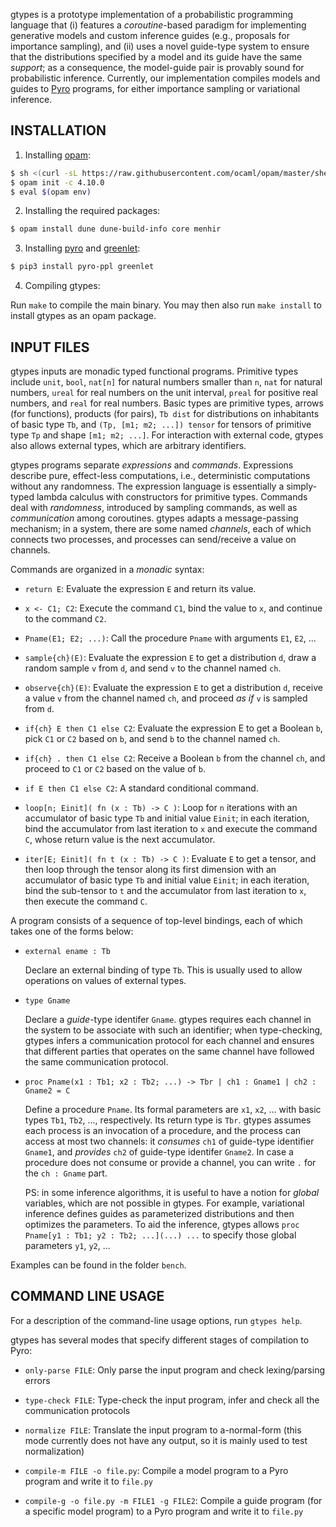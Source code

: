 gtypes is a prototype implementation of a probabilistic programming language
that (i) features a *coroutine*-based paradigm for implementing generative
models and custom inference guides (e.g., proposals for importance sampling),
and (ii) uses a novel guide-type system to ensure that the distributions
specified by a model and its guide have the same *support*; as a consequence,
the model-guide pair is provably sound for probabilistic inference. Currently,
our implementation compiles models and guides to [Pyro](https://pyro.ai/) programs,
for either importance sampling or variational inference.

## INSTALLATION

1) Installing [opam](https://opam.ocaml.org/doc/Install.html):
``` bash
$ sh <(curl -sL https://raw.githubusercontent.com/ocaml/opam/master/shell/install.sh)
$ opam init -c 4.10.0
$ eval $(opam env)
```

2) Installing the required packages:
``` bash
$ opam install dune dune-build-info core menhir
```

3) Installing [pyro](https://github.com/pyro-ppl/pyro) and [greenlet](https://github.com/python-greenlet/greenlet):
``` bash
$ pip3 install pyro-ppl greenlet
```

4) Compiling gtypes:

Run `make` to compile the main binary. You may then
also run `make install` to install gtypes as an opam package.

## INPUT FILES

gtypes inputs are monadic typed functional programs. Primitive types include
`unit`, `bool`, `nat[n]` for natural numbers smaller than `n`, `nat` for natural
numbers, `ureal` for real numbers on the unit interval, `preal` for positive
real numbers, and `real` for real numbers. Basic types are primitive types,
arrows (for functions), products (for pairs), `Tb dist` for distributions on
inhabitants of basic type `Tb`, and `(Tp, [m1; m2; ...]) tensor` for tensors of
primitive type `Tp` and shape `[m1; m2; ...]`. For interaction with external code,
gtypes also allows external types, which are arbitrary identifiers.

gtypes programs separate *expressions* and *commands*. Expressions describe pure,
effect-less computations, i.e., deterministic computations without any randomness.
The expression language is essentially a simply-typed lambda calculus with
constructors for primitive types. Commands deal with *randomness*, introduced by
sampling commands, as well as *communication* among coroutines. gtypes adapts a message-passing mechanism; in a system, there are some named *channels*, each of
which connects two processes, and processes can send/receive a value on channels.

Commands are organized in a *monadic* syntax:

- `return E`: Evaluate the expression `E` and return its value.

- `x <- C1; C2`: Execute the command `C1`, bind the value to `x`, and continue
to the command `C2`.

- `Pname(E1; E2; ...)`: Call the procedure `Pname` with arguments `E1`, `E2`, ...

- `sample{ch}(E)`: Evaluate the expression `E` to get a distribution `d`, draw
a random sample `v` from `d`, and send `v` to the channel named `ch`.

- `observe{ch}(E)`: Evaluate the expression `E` to get a distribution `d`, receive
a value `v` from the channel named `ch`, and proceed *as if* `v` is sampled from
`d`.

- `if{ch} E then C1 else C2`: Evaluate the expression E to get a Boolean `b`,
pick `C1` or `C2` based on `b`, and send `b` to the channel named `ch`.

- `if{ch} . then C1 else C2`: Receive a Boolean `b` from the channel `ch`, and
proceed to `C1` or `C2` based on the value of `b`.

- `if E then C1 else C2`: A standard conditional command.

- `loop[n; Einit]( fn (x : Tb) -> C )`: Loop for `n` iterations with an accumulator
of basic type `Tb` and initial value `Einit`; in each iteration, bind the
accumulator from last iteration to `x` and execute the command `C`, whose return
value is the next accumulator.

- `iter[E; Einit]( fn t (x : Tb) -> C )`: Evaluate `E` to get a tensor, and
then loop through the tensor along its first dimension with an accumulator of
basic type `Tb` and initial value `Einit`; in each iteration, bind the sub-tensor
to `t` and the accumulator from last iteration to `x`, then execute the command
`C`.

A program consists of a sequence of top-level bindings, each of which takes one
of the forms below:

- `external ename : Tb`

    Declare an external binding of type `Tb`. This is usually used to allow
    operations on values of external types.

- `type Gname`

    Declare a *guide*-type identifer `Gname`. gtypes requires each channel in
    the system to be associate with such an identifier; when type-checking,
    gtypes infers a communication protocol for each channel and ensures that
    different parties that operates on the same channel have followed the same
    communication protocol.

- `proc Pname(x1 : Tb1; x2 : Tb2; ...) -> Tbr | ch1 : Gname1 | ch2 : Gname2 = C`

    Define a procedure `Pname`. Its formal parameters are `x1`, `x2`, ... with
    basic types `Tb1`, `Tb2`, ..., respectively. Its return type is `Tbr`. gtypes
    assumes each process is an invocation of a procedure, and the process can
    access at most two channels: it *consumes* `ch1` of guide-type identifier
    `Gname1`, and *provides* `ch2` of guide-type identifer `Gname2`. In case a
    procedure does not consume or provide a channel, you can write `.` for the
    `ch : Gname` part.

    PS: in some inference algorithms, it is useful to have a notion for *global*
    variables, which are not possible in gtypes. For example, variational
    inference defines guides as parameterized distributions and then optimizes
    the parameters. To aid the inference, gtypes allows
    `proc Pname[y1 : Tb1; y2 : Tb2; ...](...) ...`
    to specify those global parameters `y1`, `y2`, ...

Examples can be found in the folder `bench`.

## COMMAND LINE USAGE

For a description of the command-line usage options, run `gtypes help`.

gtypes has several modes that specify different stages of compilation to Pyro:

- `only-parse FILE`: Only parse the input program and check lexing/parsing errors

- `type-check FILE`: Type-check the input program, infer and check all the communication
protocols

- `normalize FILE`: Translate the input program to a-normal-form (this mode currently
does not have any output, so it is mainly used to test normalization)

- `compile-m FILE -o file.py`: Compile a model program to a Pyro program and write it
to `file.py`

- `compile-g -o file.py -m FILE1 -g FILE2`: Compile a guide program (for a specific
model program) to a Pyro program and write it to `file.py`
